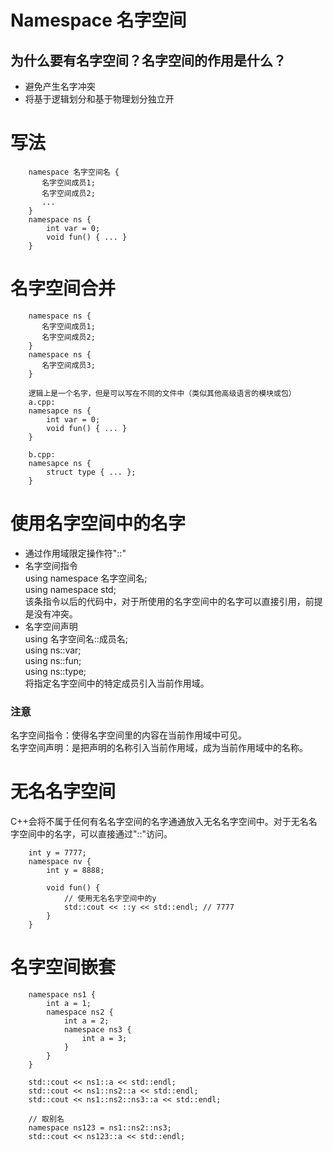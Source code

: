 # Namespace 名字空间
## 为什么要有名字空间？名字空间的作用是什么？
* 避免产生名字冲突
* 将基于逻辑划分和基于物理划分独立开
# 写法
```
    namespace 名字空间名 {  
       名字空间成员1;  
       名字空间成员2;  
       ...  
    }
    namespace ns {
        int var = 0;
        void fun() { ... }
    }
```
# 名字空间合并
```
    namespace ns {  
       名字空间成员1;  
       名字空间成员2;  
    }
    namespace ns {
       名字空间成员3;  
    }
    
    逻辑上是一个名字，但是可以写在不同的文件中（类似其他高级语言的模块或包）
    a.cpp:
    namesapce ns {
        int var = 0;
        void fun() { ... }
    }
    
    b.cpp:
    namesapce ns {
        struct type { ... };
    }
```
# 使用名字空间中的名字
* 通过作用域限定操作符"::"
* 名字空间指令  
    using namespace 名字空间名;  
    using namespace std;  
    该条指令以后的代码中，对于所使用的名字空间中的名字可以直接引用，前提是没有冲突。
* 名字空间声明  
    using 名字空间名::成员名;    
    using ns::var;  
    using ns::fun;  
    using ns::type;  
    将指定名字空间中的特定成员引入当前作用域。  
### 注意  
名字空间指令：使得名字空间里的内容在当前作用域中可见。  
名字空间声明：是把声明的名称引入当前作用域，成为当前作用域中的名称。  
# 无名名字空间
C++会将不属于任何有名名字空间的名字通通放入无名名字空间中。对于无名名字空间中的名字，可以直接通过"::"访问。  
```
    int y = 7777;
    namespace nv {
        int y = 8888;
    
        void fun() {
            // 使用无名名字空间中的y
            std::cout << ::y << std::endl; // 7777
        }
    }
```
# 名字空间嵌套 
```
    namespace ns1 {
        int a = 1;
        namespace ns2 {
            int a = 2;
            namespace ns3 {
                int a = 3;
            }
        }        
    }
    
    std::cout << ns1::a << std::endl;
    std::cout << ns1::ns2::a << std::endl;
    std::cout << ns1::ns2::ns3::a << std::endl;
    
    // 取别名
    namespace ns123 = ns1::ns2::ns3;
    std::cout << ns123::a << std::endl;
```